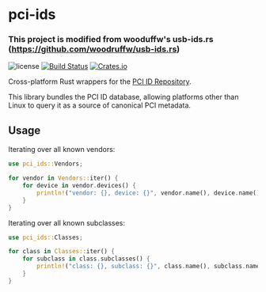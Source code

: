 pci-ids
=======

### This project is modified from wooduffw's usb-ids.rs (https://github.com/woodruffw/usb-ids.rs) 

![license](https://raster.shields.io/badge/license-MIT%20with%20restrictions-green.png)
[![Build Status](https://img.shields.io/github/workflow/status/lienching/pci-ids.rs/CI/main)](https://github.com/lienching/pci-ids.rs/actions?query=workflow%3ACI)
[![Crates.io](https://img.shields.io/crates/v/pci-ids)](https://crates.io/crates/pci-ids)

Cross-platform Rust wrappers for the [PCI ID Repository](https://pci-ids.ucw.cz/).

This library bundles the PCI ID database, allowing platforms other than Linux to query it
as a source of canonical PCI metadata.

## Usage

Iterating over all known vendors:

```rust
use pci_ids::Vendors;

for vendor in Vendors::iter() {
    for device in vendor.devices() {
        println!("vendor: {}, device: {}", vendor.name(), device.name());
    }
}
```

Iterating over all known subclasses:

```rust
use pci_ids::Classes;

for class in Classes::iter() {
    for subclass in class.subclasses() {
        println!("class: {}, subclass: {}", class.name(), subclass.name());
    }
}
```
